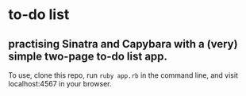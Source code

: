 # to-do list

## practising Sinatra and Capybara with a (very) simple two-page to-do list app.

To use, clone this repo, run `ruby app.rb` in the command line, and visit localhost:4567 in your browser.
